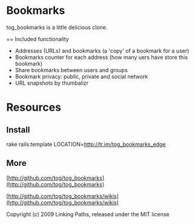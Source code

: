 Bookmarks
=========

tog_bookmarks is a little delicious clone.

== Included functionality

* Addresses (URLs) and bookmarks (a 'copy' of a bookmark for a user)
* Bookmarks counter for each address (how many uers have store this bookmark)
* Share bookmarks between users and groups
* Bookmark privacy: public, private and social network 
* URL snapshots by thumbalizr

Resources
=========

Install
-------

rake rails:template LOCATION=http://tr.im/tog_bookmarks_edge


More
-------

[http://github.com/tog/tog_bookmarks](http://github.com/tog/tog_bookmarks)

[http://github.com/tog/tog_bookmarks/wikis](http://github.com/tog/tog_bookmarks/wikis)


Copyright (c) 2009 Linking Paths, released under the MIT license